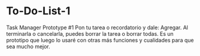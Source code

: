 # To-Do-List-1
Task Manager Prototype #1
Pon tu tarea o recordatorio y dale: Agregar.
Al terminarla o cancelarla, puedes borrar la tarea o borrar todas.
Es un prototipo que luego lo usaré con otras más funciones y cualidades para que sea mucho mejor.
